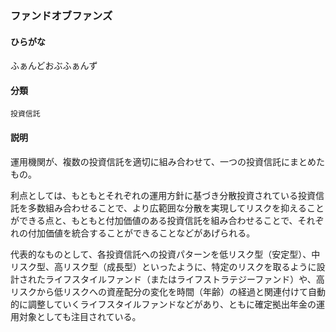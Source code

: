 <div style="display:none;">

## [あ行](securities-terms?id=あ行)
## [か行](securities-terms?id=か行)
## [さ行](securities-terms?id=さ行)
## [た行](securities-terms?id=た行)
## [な行](securities-terms?id=な行)
## [は行](securities-terms?id=は行)

</div>

### ファンドオブファンズ

#### ひらがな

ふぁんどおぶふぁんず

#### 分類

`投資信託`

#### 説明

運用機関が、複数の投資信託を適切に組み合わせて、一つの投資信託にまとめたもの。
利点としては、もともとそれぞれの運用方針に基づき分散投資されている投資信託を多数組み合わせることで、より広範囲な分散を実現してリスクを抑えることができる点と、もともと付加価値のある投資信託を組み合わせることで、それぞれの付加価値を統合することができることなどがあげられる。
代表的なものとして、各投資信託への投資パターンを低リスク型（安定型）、中リスク型、高リスク型（成長型）といったように、特定のリスクを取るように設計されたライフスタイルファンド（またはライフストラテジーファンド）や、高リスクから低リスクへの資産配分の変化を時間（年齢）の経過と関連付けて自動的に調整していくライフスタイルファンドなどがあり、ともに確定拠出年金の運用対象としても注目されている。

<div style="display:none;">

## [ま行](securities-terms?id=ま行)
## [や行](securities-terms?id=や行)
## [ら行](securities-terms?id=ら行)
## [わ行](securities-terms?id=わ行)
## [英数字・記号](securities-terms?id=英数字・記号)

</div>

